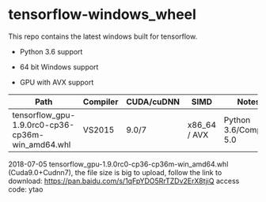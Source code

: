 # tensorflow-windows_wheel

This repo contains the latest windows built for tensorflow.
- Python 3.6 support

- 64 bit Windows support

- GPU with AVX support

| Path | Compiler | CUDA/cuDNN | SIMD | Notes |
|-|-|-|-|-|
| tensorflow_gpu-1.9.0rc0-cp36-cp36m-win_amd64.whl | VS2015 | 9.0/7 | x86_64 / AVX| Python 3.6/Compute 5.0 |

2018-07-05  tensorflow_gpu-1.9.0rc0-cp36-cp36m-win_amd64.whl (Cuda9.0+Cudnn7), the file size is big to upload, follow the link to download:
            https://pan.baidu.com/s/1qFpYDO5RrTZDv2ErX8tjiQ  access code: ytao
